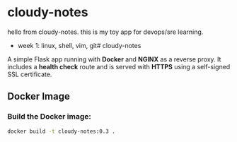 # cloudy-notes
hello from cloudy-notes. this is my toy app for devops/sre learning.
- week 1: linux, shell, vim, git# cloudy-notes

A simple Flask app running with **Docker** and **NGINX** as a reverse proxy. It includes a **health check** route and is served with **HTTPS** using a self-signed SSL certificate.

## Docker Image

### Build the Docker image:
```bash
docker build -t cloudy-notes:0.3 .

